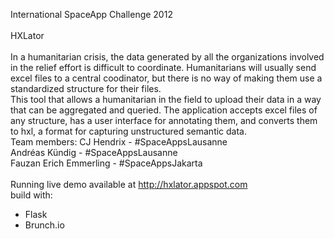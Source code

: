 International SpaceApp Challenge 2012 
<br/>
<br/>
HXLator
<br/><br/>
In a humanitarian crisis, the data generated by all the organizations involved in the relief effort is difficult to coordinate. Humanitarians will usually send excel files to a central coodinator, but there is no way of making them use a standardized structure for their files.
<br/>
This tool that allows a humanitarian in the field to upload their data in a way that can be aggregated and queried. The application accepts excel files of any structure, has a user interface for annotating them, and converts them to hxl, a format for capturing unstructured semantic data.
<br/>
Team members: 
CJ Hendrix - #SpaceAppsLausanne<br/>
Andréas Kündig - #SpaceAppsLausanne<br/>
Fauzan Erich Emmerling - #SpaceAppsJakarta<br/>
<br/>
Running live demo available at http://hxlator.appspot.com
<br/>
build with:
- Flask
- Brunch.io
